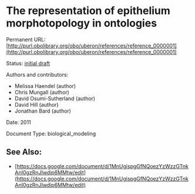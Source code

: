 # The representation of epithelium morphotopology in ontologies


Permanent URL: [http://purl.obolibrary.org/obo/uberon/references/reference_0000001](http://purl.obolibrary.org/obo/uberon/references/reference_0000001)

Status: [initial draft](http://purl.org/spar/pso/initial-draft)

Authors and contributors:

 * Melissa Haendel (author)
 * Chris Mungall (author)
 * David Osumi-Sutherland (author)
 * David Hill (author)
 * Jonathan Bard (author)

Date: 2011

Document Type: biological_modeling





## See Also:
 * [https://docs.google.com/document/d/1MnUgispgGfNQoezYzWzzGTnkAnI0gzRnJIwdip6MMtw/edit](https://docs.google.com/document/d/1MnUgispgGfNQoezYzWzzGTnkAnI0gzRnJIwdip6MMtw/edit)


